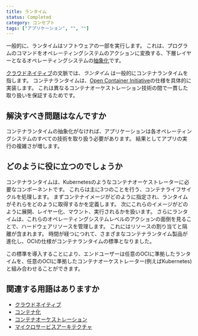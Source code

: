 ```yaml
---
title: ランタイム
status: Completed
category: コンセプト
tags: ["アプリケーション", "", ""]
---
```


一般的に、ランタイムはソフトウェアの一部を実行します。
これは、プログラムのコマンドをオペレーティングシステムのアクションに変換する、下層レイヤーとなるオペレーティングシステムの[抽象化](/ja/abstraction/)です。

[クラウドネイティブ](/ja/cloud-native-apps/)の文脈では、_ランタイム_ は一般的にコンテナランタイムを指します。
コンテナランタイムは、[Open Container Initiative](https://opencontainers.org/)の仕様を具体的に実装します。
これは異なるコンテナオーケストレーション技術の間で一貫した取り扱いを保証するためです。

## 解決すべき問題はなんですか

コンテナランタイムの抽象化がなければ、アプリケーションは各オペレーティングシステムのすべての技術を取り扱う必要があります。
結果としてアプリの実行の複雑さが増します。

## どのように役に立つのでしょうか

コンテナランタイムは、Kubernetesのようなコンテナオーケストレーターに必要なコンポーネントです。
これらは主に3つのことを行う、コンテナライフサイクルを処理します。
まずコンテナイメージがどのように指定され、ランタイムがそれらをどのように取得するかを定義します。
次にこれらのイメージがどのように展開、レイヤー化、マウント、実行されるかを扱います。
さらにランタイムは、これらのオペレーティングシステムレベルのアクションの面倒を見ることで、ハードウェアリソースを管理します。
これにはリソースの割り当てと隔離が含まれます。
時間が経つにつれて、さまざまなコンテナランタイム製品が進化し、OCIの仕様がコンテナランタイムの標準となりました。

この標準を導入することにより、エンドユーザーは任意のOCIに準拠したランタイムを、任意のOCIに準拠したコンテナオーケストレーター(例えばKubernetes)と組み合わせることができます。

## 関連する用語はありますか

- [クラウドネイティブ](https://glossary.cncf.io/ja/cloud-native-apps/)
- [コンテナ化](https://glossary.cncf.io/ja/containerization/)
- [コンテナオーケストレーション](https://glossary.cncf.io/ja/container-orchestration/)
- [マイクロサービスアーキテクチャ](https://glossary.cncf.io/ja/microservices/)
